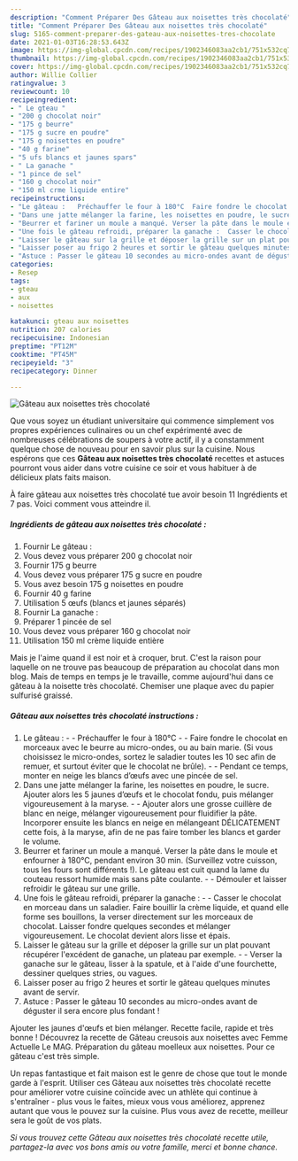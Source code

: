 ```yaml
---
description: "Comment Préparer Des Gâteau aux noisettes très chocolaté"
title: "Comment Préparer Des Gâteau aux noisettes très chocolaté"
slug: 5165-comment-preparer-des-gateau-aux-noisettes-tres-chocolate
date: 2021-01-03T16:28:53.643Z
image: https://img-global.cpcdn.com/recipes/1902346083aa2cb1/751x532cq70/gateau-aux-noisettes-tres-chocolate-photo-principale-de-la-recette.jpg
thumbnail: https://img-global.cpcdn.com/recipes/1902346083aa2cb1/751x532cq70/gateau-aux-noisettes-tres-chocolate-photo-principale-de-la-recette.jpg
cover: https://img-global.cpcdn.com/recipes/1902346083aa2cb1/751x532cq70/gateau-aux-noisettes-tres-chocolate-photo-principale-de-la-recette.jpg
author: Willie Collier
ratingvalue: 3
reviewcount: 10
recipeingredient:
- " Le gteau "
- "200 g chocolat noir"
- "175 g beurre"
- "175 g sucre en poudre"
- "175 g noisettes en poudre"
- "40 g farine"
- "5 ufs blancs et jaunes spars"
- " La ganache "
- "1 pince de sel"
- "160 g chocolat noir"
- "150 ml crme liquide entire"
recipeinstructions:
- "Le gâteau :   Préchauffer le four à 180°C  Faire fondre le chocolat en morceaux avec le beurre au micro-ondes, ou au bain marie. (Si vous choisissez le micro-ondes, sortez le saladier toutes les 10 sec afin de remuer, et surtout éviter que le chocolat ne brûle).  Pendant ce temps, monter en neige les blancs d’œufs avec une pincée de sel."
- "Dans une jatte mélanger la farine, les noisettes en poudre, le sucre. Ajouter alors les 5 jaunes d’œufs et le chocolat fondu, puis mélanger vigoureusement à la maryse.  Ajouter alors une grosse cuillère de blanc en neige, mélanger vigoureusement pour fluidifier la pâte. Incorporer ensuite les blancs en neige en mélangeant DÉLICATEMENT cette fois, à la maryse, afin de ne pas faire tomber les blancs et garder le volume."
- "Beurrer et fariner un moule a manqué. Verser la pâte dans le moule et enfourner à 180°C, pendant environ 30 min. (Surveillez votre cuisson, tous les fours sont différents !). Le gâteau est cuit quand la lame du couteau ressort humide mais sans pâte coulante.  Démouler et laisser refroidir le gâteau sur une grille."
- "Une fois le gâteau refroidi, préparer la ganache :  Casser le chocolat en morceau dans un saladier. Faire bouillir la crème liquide, et quand elle forme ses bouillons, la verser directement sur les morceaux de chocolat. Laisser fondre quelques secondes et mélanger vigoureusement. Le chocolat devient alors lisse et épais."
- "Laisser le gâteau sur la grille et déposer la grille sur un plat pouvant récupérer l&#39;excédent de ganache, un plateau par exemple.  Verser la ganache sur le gâteau, lisser à la spatule, et à l&#39;aide d&#39;une fourchette, dessiner quelques stries, ou vagues."
- "Laisser poser au frigo 2 heures et sortir le gâteau quelques minutes avant de servir."
- "Astuce : Passer le gâteau 10 secondes au micro-ondes avant de déguster il sera encore plus fondant !"
categories:
- Resep
tags:
- gteau
- aux
- noisettes

katakunci: gteau aux noisettes 
nutrition: 207 calories
recipecuisine: Indonesian
preptime: "PT12M"
cooktime: "PT45M"
recipeyield: "3"
recipecategory: Dinner

---
```



![Gâteau aux noisettes très chocolaté](https://img-global.cpcdn.com/recipes/1902346083aa2cb1/751x532cq70/gateau-aux-noisettes-tres-chocolate-photo-principale-de-la-recette.jpg)

Que vous soyez un étudiant universitaire qui commence simplement vos propres expériences culinaires ou un chef expérimenté avec de nombreuses célébrations de soupers à votre actif, il y a constamment quelque chose de nouveau pour en savoir plus sur la cuisine. Nous espérons que ces <strong> Gâteau aux noisettes très chocolaté </strong> recettes et astuces pourront vous aider dans votre cuisine ce soir et vous habituer à de délicieux plats faits maison.

<!--inarticleads1-->

À faire gâteau aux noisettes très chocolaté tue avoir besoin 11 Ingrédients et 7 pas. Voici comment vous atteindre il.

##### Ingrédients de gâteau aux noisettes très chocolaté :

1. Fournir  Le gâteau :
1. Vous devez vous préparer 200 g chocolat noir
1. Fournir 175 g beurre
1. Vous devez vous préparer 175 g sucre en poudre
1. Vous avez besoin 175 g noisettes en poudre
1. Fournir 40 g farine
1. Utilisation 5 œufs (blancs et jaunes séparés)
1. Fournir  La ganache :
1. Préparer 1 pincée de sel
1. Vous devez vous préparer 160 g chocolat noir
1. Utilisation 150 ml crème liquide entière


Mais je l&#39;aime quand il est noir et à croquer, brut. C&#39;est la raison pour laquelle on ne trouve pas beaucoup de préparation au chocolat dans mon blog. Mais de temps en temps je le travaille, comme aujourd&#39;hui dans ce gâteau à la noisette très chocolaté. Chemiser une plaque avec du papier sulfurisé graissé. 

<!--inarticleads2-->

##### Gâteau aux noisettes très chocolaté instructions :

1. Le gâteau :  -  - Préchauffer le four à 180°C -  - Faire fondre le chocolat en morceaux avec le beurre au micro-ondes, ou au bain marie. (Si vous choisissez le micro-ondes, sortez le saladier toutes les 10 sec afin de remuer, et surtout éviter que le chocolat ne brûle). -  - Pendant ce temps, monter en neige les blancs d’œufs avec une pincée de sel.
1. Dans une jatte mélanger la farine, les noisettes en poudre, le sucre. Ajouter alors les 5 jaunes d’œufs et le chocolat fondu, puis mélanger vigoureusement à la maryse. -  - Ajouter alors une grosse cuillère de blanc en neige, mélanger vigoureusement pour fluidifier la pâte. Incorporer ensuite les blancs en neige en mélangeant DÉLICATEMENT cette fois, à la maryse, afin de ne pas faire tomber les blancs et garder le volume.
1. Beurrer et fariner un moule a manqué. Verser la pâte dans le moule et enfourner à 180°C, pendant environ 30 min. (Surveillez votre cuisson, tous les fours sont différents !). Le gâteau est cuit quand la lame du couteau ressort humide mais sans pâte coulante. -  - Démouler et laisser refroidir le gâteau sur une grille.
1. Une fois le gâteau refroidi, préparer la ganache : -  - Casser le chocolat en morceau dans un saladier. Faire bouillir la crème liquide, et quand elle forme ses bouillons, la verser directement sur les morceaux de chocolat. Laisser fondre quelques secondes et mélanger vigoureusement. Le chocolat devient alors lisse et épais.
1. Laisser le gâteau sur la grille et déposer la grille sur un plat pouvant récupérer l&#39;excédent de ganache, un plateau par exemple. -  - Verser la ganache sur le gâteau, lisser à la spatule, et à l&#39;aide d&#39;une fourchette, dessiner quelques stries, ou vagues.
1. Laisser poser au frigo 2 heures et sortir le gâteau quelques minutes avant de servir.
1. Astuce : Passer le gâteau 10 secondes au micro-ondes avant de déguster il sera encore plus fondant !


Ajouter les jaunes d&#39;œufs et bien mélanger. Recette facile, rapide et très bonne ! Découvrez la recette de Gâteau creusois aux noisettes avec Femme Actuelle Le MAG. Préparation du gâteau moelleux aux noisettes. Pour ce gâteau c&#39;est très simple. 

<!--inarticleads1-->

<p>
Un repas fantastique et fait maison est le genre de chose que tout le monde garde à l'esprit. Utiliser ces Gâteau aux noisettes très chocolaté recette pour améliorer votre cuisine coïncide avec un athlète qui continue à s'entraîner - plus vous le faites, mieux vous vous améliorez, apprenez autant que vous le pouvez sur la cuisine. Plus vous avez de recette, meilleur sera le goût de vos plats.
</p>

<p>
<i>Si vous trouvez cette Gâteau aux noisettes très chocolaté recette utile, partagez-la avec vos bons amis ou votre famille, merci et bonne chance.</i>
</p>
